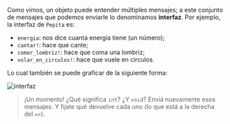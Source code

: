 Como vimos, un objeto puede entender múltiples mensajes; a este conjunto de mensajes que podemos enviarle lo denominamos **interfaz**. Por ejemplo, la interfaz de `Pepita` es: 

* `energia`: nos dice cuanta energía tiene (un número);
* `cantar!`: hace que cante;
* `comer_lombriz!`: hace que coma una lombriz;
* `volar_en_circulos!`: hace que vuele en circulos.

<!--
interface Pepita {
   int energia
   void cantar
   void comer_lombriz
   void volar_en_circulos
}
-->

Lo cual también se puede graficar de la siguiente forma:

![interfaz](http://www.plantuml.com/plantuml/png/HSZ13O0m20NGUwTW93Te4D6GL31Vx47ZxiQB7jypJyNCeZJePibq5I8oJr9NBCOlUzX4mfwCdx4gQejrX9tVzcYCgbx584UBlTmF)

> ¡Un momento! ¿Qué significa `int`? ¿Y `void`? 
> Enviá nuevamente esos mensajes. Y fijate qué devuelve cada uno (lo que está a la derecha del `=>`).
